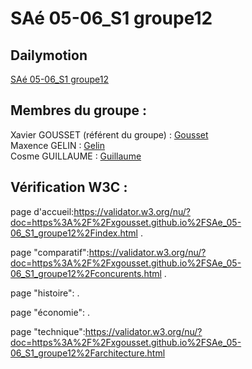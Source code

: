 # SAé 05-06_S1  groupe12

## Dailymotion    

[SAé 05-06_S1 groupe12](https://xgousset.github.io/SAe_05-06_S1_groupe12/index.html)

## Membres du groupe :

Xavier GOUSSET (référent du groupe) :  [Gousset](mailto:xavier.gousset@edu.univ-fcomte.fr?subject=SAE_1_05_06)  
Maxence GELIN : [Gelin](mailto:maxence.gelin@edu.univ-fcomte.fr?subject=SAE_1_05_06)   
Cosme GUILLAUME : [Guillaume](mailto:cosme.guillaume@edu.univ-fcomte.fr?subject=SAE_1_05_06)  

## Vérification W3C : 
page d'accueil:https://validator.w3.org/nu/?doc=https%3A%2F%2Fxgousset.github.io%2FSAe_05-06_S1_groupe12%2Findex.html
.

page "comparatif":https://validator.w3.org/nu/?doc=https%3A%2F%2Fxgousset.github.io%2FSAe_05-06_S1_groupe12%2Fconcurents.html
.

page "histoire":
.

page "économie":
.

page "technique":https://validator.w3.org/nu/?doc=https%3A%2F%2Fxgousset.github.io%2FSAe_05-06_S1_groupe12%2Farchitecture.html
